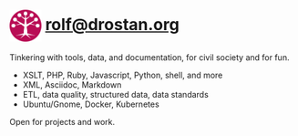 # <img src="drostan-logo.svg" style="width: 2em; vertical-align: middle"> rolf@drostan.org

Tinkering with tools, data, and documentation,
for civil society and for fun.

- XSLT, PHP, Ruby, Javascript, Python, shell, and more
- XML, Asciidoc, Markdown
- ETL, data quality, structured data, data standards
- Ubuntu/Gnome, Docker, Kubernetes

Open for projects and work.
